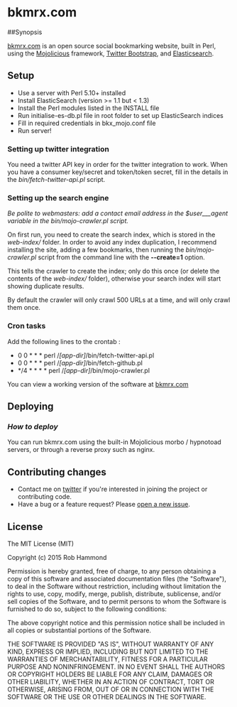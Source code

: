 # 	bkmrx.com

##Synopsis

[bkmrx.com][1] is an open source social bookmarking website, built in Perl, using the [Mojolicious][3] framework, [Twitter Bootstrap][4], and [Elasticsearch][5].

## Setup

 - Use a server with Perl 5.10+ installed
 - Install ElasticSearch (version >= 1.1 but < 1.3)
 - Install the Perl modules listed in the INSTALL file
 - Run initialise-es-db.pl file in root folder to set up ElasticSearch indices
 - Fill in required credentials in bkx_mojo.conf file
 - Run server!

### Setting up twitter integration

You need a twitter API key in order for the twitter integration to work. When you have a consumer key/secret and token/token secret, fill in the details in the _bin/fetch-twitter-api.pl_ script.

### Setting up the search engine

*Be polite to webmasters: add a contact email address in the _$user___agent_ variable in the _bin/mojo-crawler.pl_ script.*

On first run, you need to create the search index, which is stored in the _web-index/_ folder. In order to avoid any index duplication, I recommend installing the site, adding a few bookmarks, then running the _bin/mojo-crawler.pl_ script from the command line with the **--create=1** option.

This tells the crawler to create the index; only do this once (or delete the contents of the _web-index/_ folder), otherwise your search index will start showing duplicate results.

By default the crawler will only crawl 500 URLs at a time, and will only crawl them once.

### Cron tasks

Add the following lines to the crontab :

 - 0 0 * * * perl
   /_[app-dir]_/bin/fetch-twitter-api.pl
 - 0 0 * * * perl /_[app-dir]_/bin/fetch-github.pl
 - */4 * * * * perl /_[app-dir]_/bin/mojo-crawler.pl

You can view a working version of the software at [bkmrx.com][7]

## Deploying

### _How to deploy_

You can run bkmrx.com using the built-in Mojolicious morbo / hypnotoad servers, or through a reverse proxy such as nginx.

## Contributing changes

- Contact me on [twitter][8] if you're interested in joining the project or contributing code.
- Have a bug or a feature request? Please [open a new issue][9].

## License

The MIT License (MIT)

Copyright (c) 2015 Rob Hammond

Permission is hereby granted, free of charge, to any person obtaining a copy of this software and associated documentation files (the "Software"), to deal in the Software without restriction, including without limitation the rights to use, copy, modify, merge, publish, distribute, sublicense, and/or sell copies of the Software, and to permit persons to whom the Software is furnished to do so, subject to the following conditions:

The above copyright notice and this permission notice shall be included in all copies or substantial portions of the Software.

THE SOFTWARE IS PROVIDED "AS IS", WITHOUT WARRANTY OF ANY KIND, EXPRESS OR IMPLIED, INCLUDING BUT NOT LIMITED TO THE WARRANTIES OF MERCHANTABILITY, FITNESS FOR A PARTICULAR PURPOSE AND NONINFRINGEMENT. IN NO EVENT SHALL THE AUTHORS OR COPYRIGHT HOLDERS BE LIABLE FOR ANY CLAIM, DAMAGES OR OTHER LIABILITY, WHETHER IN AN ACTION OF CONTRACT, TORT OR OTHERWISE, ARISING FROM, OUT OF OR IN CONNECTION WITH THE SOFTWARE OR THE USE OR OTHER DEALINGS IN THE SOFTWARE.



  [1]: https://bkmrx.com/
  [3]: http://mojolicio.us/
  [4]: http://twitter.github.com/bootstrap/
  [5]: http://elasticsearch.org/
  [6]: http://lucy.apache.org/
  [7]: https://bkmrx.com/
  [8]: http://twitter.com/robhammond
  [9]: https://github.com/robhammond/bkmrx/issues